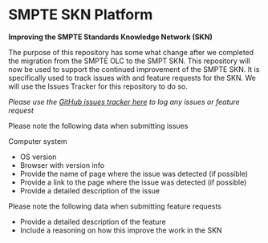 # SMPTE SKN Platform

**Improving the SMPTE Standards Knowledge Network (SKN)**

The purpose of this repository has some what change after we completed the migration from the SMPTE OLC to the SMPT SKN. This repository will now be used to support the continued improvement of the SMPTE SKN. It is specifically used to track issues with and feature requests for the SKN. We will use the Issues Tracker for this repository to do so.

*Please use the [GitHub issues tracker here](https://github.com/SMPTE/smpte-skn-platform/issues) to log any issues or feature request*

Please note the following data when submitting issues

Computer system
- OS version
- Browser with version info
- Provide the name of page where the issue was detected (if possible)
- Provide a link to the page where the issue was detected (if possible)
- Provide a detailed description of the issue

Please note the following data when submitting feature requests
- Provide a detailed description of the feature
- Include a reasoning on how this improve the work in the SKN
